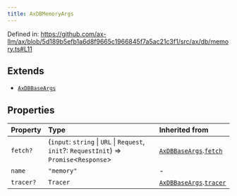 ```yaml
---
title: AxDBMemoryArgs
---
```


Defined in: https://github.com/ax-llm/ax/blob/5d189b5efb1a6d8f9665c1966845f7a5ac21c3f1/src/ax/db/memory.ts#L11

## Extends

- [`AxDBBaseArgs`](/api/#03-apidocs/interfaceaxdbbaseargs)

## Properties

| Property | Type | Inherited from |
| :------ | :------ | :------ |
| <a id="fetch"></a> `fetch?` | (`input`: `string` \| `URL` \| `Request`, `init`?: `RequestInit`) => `Promise`\<`Response`\> | [`AxDBBaseArgs`](/api/#03-apidocs/interfaceaxdbbaseargs).[`fetch`](/api/#03-apidocs/interfaceaxdbbaseargsmdfetch) |
| <a id="name"></a> `name` | `"memory"` | - |
| <a id="tracer"></a> `tracer?` | `Tracer` | [`AxDBBaseArgs`](/api/#03-apidocs/interfaceaxdbbaseargs).[`tracer`](/api/#03-apidocs/interfaceaxdbbaseargsmdtracer) |
